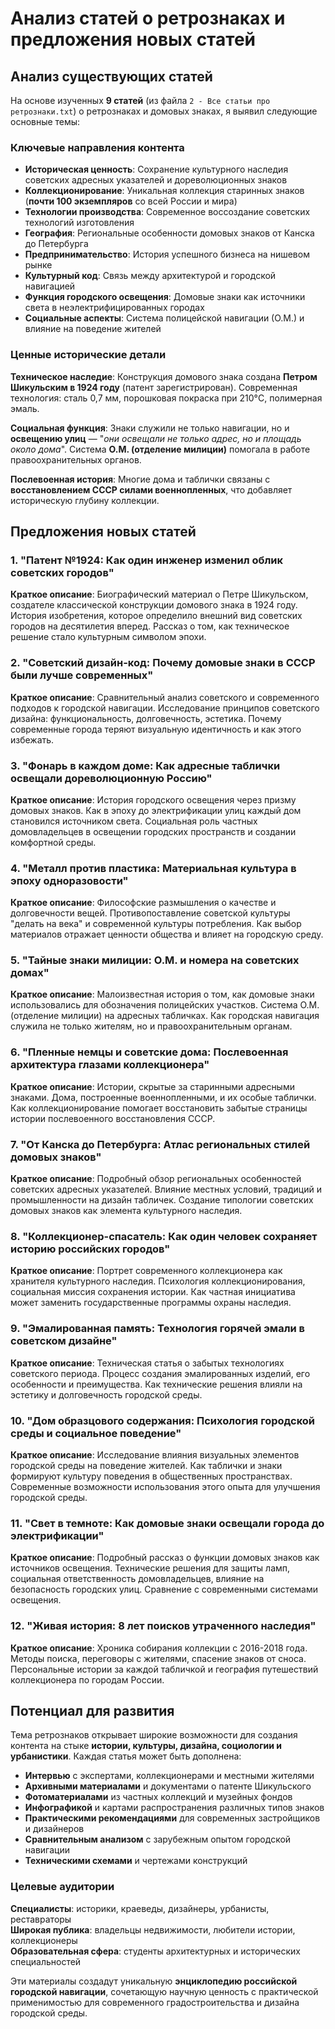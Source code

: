 # Анализ статей о ретрознаках и предложения новых статей

## Анализ существующих статей

На основе изученных **9 статей** (из файла `2 - Все статьи про ретрознаки.txt`) о ретрознаках и домовых знаках, я выявил следующие основные темы:

### Ключевые направления контента

- **Историческая ценность**: Сохранение культурного наследия советских адресных указателей и дореволюционных знаков
- **Коллекционирование**: Уникальная коллекция старинных знаков (**почти 100 экземпляров** со всей России и мира)
- **Технологии производства**: Современное воссоздание советских технологий изготовления
- **География**: Региональные особенности домовых знаков от Канска до Петербурга
- **Предпринимательство**: История успешного бизнеса на нишевом рынке
- **Культурный код**: Связь между архитектурой и городской навигацией
- **Функция городского освещения**: Домовые знаки как источники света в неэлектрифицированных городах
- **Социальные аспекты**: Система полицейской навигации (О.М.) и влияние на поведение жителей

### Ценные исторические детали

**Техническое наследие**: Конструкция домового знака создана **Петром Шикульским в 1924 году** (патент зарегистрирован). Современная технология: сталь 0,7 мм, порошковая покраска при 210°C, полимерная эмаль.

**Социальная функция**: Знаки служили не только навигации, но и **освещению улиц** — "*они освещали не только адрес, но и площадь около дома*". Система **О.М. (отделение милиции)** помогала в работе правоохранительных органов.

**Послевоенная история**: Многие дома и таблички связаны с **восстановлением СССР силами военнопленных**, что добавляет историческую глубину коллекции.

## Предложения новых статей

### 1. "Патент №1924: Как один инженер изменил облик советских городов"
**Краткое описание**: Биографический материал о Петре Шикульском, создателе классической конструкции домового знака в 1924 году. История изобретения, которое определило внешний вид советских городов на десятилетия вперед. Рассказ о том, как техническое решение стало культурным символом эпохи.

### 2. "Советский дизайн-код: Почему домовые знаки в СССР были лучше современных"
**Краткое описание**: Сравнительный анализ советского и современного подходов к городской навигации. Исследование принципов советского дизайна: функциональность, долговечность, эстетика. Почему современные города теряют визуальную идентичность и как этого избежать.

### 3. "Фонарь в каждом доме: Как адресные таблички освещали дореволюционную Россию"
**Краткое описание**: История городского освещения через призму домовых знаков. Как в эпоху до электрификации улиц каждый дом становился источником света. Социальная роль частных домовладельцев в освещении городских пространств и создании комфортной среды.

### 4. "Металл против пластика: Материальная культура в эпоху одноразовости"
**Краткое описание**: Философские размышления о качестве и долговечности вещей. Противопоставление советской культуры "делать на века" и современной культуры потребления. Как выбор материалов отражает ценности общества и влияет на городскую среду.

### 5. "Тайные знаки милиции: О.М. и номера на советских домах"
**Краткое описание**: Малоизвестная история о том, как домовые знаки использовались для обозначения полицейских участков. Система О.М. (отделение милиции) на адресных табличках. Как городская навигация служила не только жителям, но и правоохранительным органам.

### 6. "Пленные немцы и советские дома: Послевоенная архитектура глазами коллекционера"
**Краткое описание**: Истории, скрытые за старинными адресными знаками. Дома, построенные военнопленными, и их особые таблички. Как коллекционирование помогает восстановить забытые страницы истории послевоенного восстановления СССР.

### 7. "От Канска до Петербурга: Атлас региональных стилей домовых знаков"
**Краткое описание**: Подробный обзор региональных особенностей советских адресных указателей. Влияние местных условий, традиций и промышленности на дизайн табличек. Создание типологии советских домовых знаков как элемента культурного наследия.

### 8. "Коллекционер-спасатель: Как один человек сохраняет историю российских городов"
**Краткое описание**: Портрет современного коллекционера как хранителя культурного наследия. Психология коллекционирования, социальная миссия сохранения истории. Как частная инициатива может заменить государственные программы охраны наследия.

### 9. "Эмалированная память: Технология горячей эмали в советском дизайне"
**Краткое описание**: Техническая статья о забытых технологиях советского периода. Процесс создания эмалированных изделий, его особенности и преимущества. Как технические решения влияли на эстетику и долговечность городской среды.

### 10. "Дом образцового содержания: Психология городской среды и социальное поведение"
**Краткое описание**: Исследование влияния визуальных элементов городской среды на поведение жителей. Как таблички и знаки формируют культуру поведения в общественных пространствах. Современные возможности использования этого опыта для улучшения городской среды.

### 11. "Свет в темноте: Как домовые знаки освещали города до электрификации"
**Краткое описание**: Подробный рассказ о функции домовых знаков как источников освещения. Технические решения для защиты ламп, социальная ответственность домовладельцев, влияние на безопасность городских улиц. Сравнение с современными системами освещения.

### 12. "Живая история: 8 лет поисков утраченного наследия"
**Краткое описание**: Хроника собирания коллекции с 2016-2018 года. Методы поиска, переговоры с жителями, спасение знаков от сноса. Персональные истории за каждой табличкой и география путешествий коллекционера по городам России.

## Потенциал для развития

Тема ретрознаков открывает широкие возможности для создания контента на стыке **истории, культуры, дизайна, социологии и урбанистики**. Каждая статья может быть дополнена:

- **Интервью** с экспертами, коллекционерами и местными жителями
- **Архивными материалами** и документами о патенте Шикульского
- **Фотоматериалами** из частных коллекций и музейных фондов
- **Инфографикой** и картами распространения различных типов знаков
- **Практическими рекомендациями** для современных застройщиков и дизайнеров
- **Сравнительным анализом** с зарубежным опытом городской навигации
- **Техническими схемами** и чертежами конструкций

### Целевые аудитории

**Специалисты**: историки, краеведы, дизайнеры, урбанисты, реставраторы  
**Широкая публика**: владельцы недвижимости, любители истории, коллекционеры  
**Образовательная сфера**: студенты архитектурных и исторических специальностей

Эти материалы создадут уникальную **энциклопедию российской городской навигации**, сочетающую научную ценность с практической применимостью для современного градостроительства и дизайна городской среды.